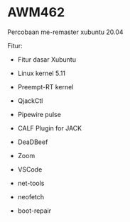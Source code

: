 # AWM462
Percobaan me-remaster xubuntu 20.04

Fitur:
- Fitur dasar Xubuntu

- Linux kernel 5.11
- Preempt-RT kernel 

- QjackCtl
- Pipewire pulse
- CALF Plugin for JACK
- DeaDBeef

- Zoom 
- VSCode 
- net-tools
- neofetch
- boot-repair
